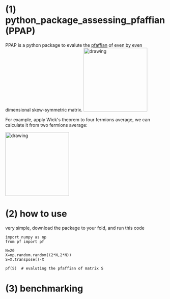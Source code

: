 # (1) python_package_assessing_pfaffian (PPAP)
PPAP is a python package to evalute the [pfaffian](https://en.wikipedia.org/wiki/Pfaffian) of even by even dimensional skew-symmetric matrix.
<img src="https://hashtagbay.com/wp-content/uploads/product/1758/1480201210.png" alt="drawing" width="200px"/>

For example, apply Wick's theorem to four fermions average, we can calculate it from two fermions average:

<img src="https://wikimedia.org/api/rest_v1/media/math/render/svg/b81699c87476cad783fefde4d3c775827b1e2760" alt="drawing" width="200px"/>


# (2) how to use
very simple, download the package to your fold, and run this code
```{python}
import numpy as np
from pf import pf

N=20
X=np.random.random((2*N,2*N))
S=X.transpose()-X

pf(S)  # evaluting the pfaffian of matrix S
```

# (3) benchmarking


